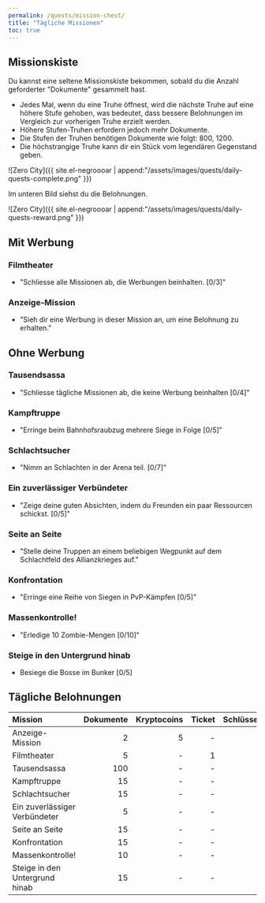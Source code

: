 ```yaml
---
permalink: /quests/mission-chest/
title: "Tägliche Missionen"
toc: true
---
```


## Missionskiste

Du kannst eine seltene Missionskiste bekommen, sobald du die Anzahl geforderter "Dokumente" gesammelt hast.

- Jedes Mal, wenn du eine Truhe öffnest, wird die nächste Truhe auf eine höhere Stufe gehoben, was bedeutet, dass bessere Belohnungen im Vergleich zur vorherigen Truhe erzielt werden.
- Höhere Stufen-Truhen erfordern jedoch mehr Dokumente.
- Die Stufen der Truhen benötigen Dokumente wie folgt: 800, 1200.
- Die höchstrangige Truhe kann dir ein Stück vom legendären Gegenstand geben.

![Zero City]({{ site.el-negroooar | append:"/assets/images/quests/daily-quests-complete.png" }})

Im unteren Bild siehst du die Belohnungen.

![Zero City]({{ site.el-negroooar | append:"/assets/images/quests/daily-quests-reward.png" }})



## Mit Werbung

### Filmtheater

* "Schliesse alle Missionen ab, die Werbungen beinhalten. [0/3]"

### Anzeige-Mission

* "Sieh dir eine Werbung in dieser Mission an, um eine Belohnung zu erhalten."


## Ohne Werbung

### Tausendsassa

* "Schliesse tägliche Missionen ab, die keine Werbung beinhalten [0/4]"  

### Kampftruppe

* "Erringe beim Bahnhofsraubzug mehrere Siege in Folge [0/5]"

### Schlachtsucher

* "Nimm an Schlachten in der Arena teil. [0/7]"

### Ein zuverlässiger Verbündeter

* "Zeige deine guten Absichten, indem du Freunden ein paar Ressourcen schickst. [0/5]"

### Seite an Seite 

* "Stelle deine Truppen an einem beliebigen Wegpunkt auf dem Schlachtfeld des Allianzkrieges auf."

### Konfrontation

* "Erringe eine Reihe von Siegen in PvP-Kämpfen [0/5]"

### Massenkontrolle!

* "Erledige 10 Zombie-Mengen [0/10]"

### Steige in den Untergrund hinab

* Besiege die Bosse im Bunker [0/5]


## Tägliche Belohnungen 
 
| Mission   					 | Dokumente | Kryptocoins | Ticket | Schlüsselkarte |
|:------------------------------ | ---------:| -----------:| ------:| --------------:|
| Anzeige-Mission     			 |         2 |           5 |      - |              - |
| Filmtheater          			 |         5 |           - |      1 |              - |
| Tausendsassa          		 |       100 |           - |      - |              - |
| Kampftruppe      				 |        15 |        	 - |      - |              - |
| Schlachtsucher     			 |        15 |        	 - |      - |              - |
| Ein zuverlässiger Verbündeter  |         5 |           - |      - |              - |
| Seite an Seite                 |        15 |           - |      - |              - |
| Konfrontation                  |        15 |           - |      - |              - |
| Massenkontrolle!               |        10 |        	 - |      - |              - |
| Steige in den Untergrund hinab |        15 |        	 - |      - |              1 |
